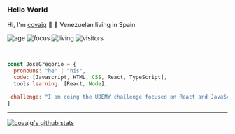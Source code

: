 ### Hello World
Hi, I'm [covajg](http://www.linkedin.com/in/jose-gregorio-cova) 👋 :rocket: Venezuelan living in Spain

![age](https://img.shields.io/badge/age-41-blue)
![focus](https://img.shields.io/badge/focus-Frontend-brightgreen)
![living](https://img.shields.io/badge/living-Madrid-3c9)
![visitors](https://komarev.com/ghpvc/?username=covajg&label=visitors) 

<br />

```javascript
const JoseGregorio = {
  pronouns: "he" | "his",
  code: [Javascript, HTML, CSS, React, TypeScript],
  tools learning: [React, Node],
  
 challenge: "I am doing the UDEMY challenge focused on React and JavaScript"
}
```

---

[![covajg's github stats](https://github-readme-stats.vercel.app/api?username=covajg&show_icons=true)](https://github.com/covajg)
